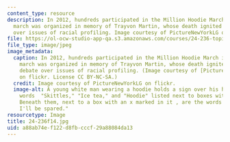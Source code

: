 ```yaml
---
content_type: resource
description: In 2012, hundreds participated in the Million Hoodie March in NYC. The
  march was organized in memory of Trayvon Martin, whose death ignited national debate
  over issues of racial profiling. Image courtesy of PictureNewYorkLG on flickr.
file: https://ol-ocw-studio-app-qa.s3.amazonaws.com/courses/24-236-topics-in-social-theory-and-practice-race-and-racism-fall-2014/a88ab74ef122d8fbcccf29a88084da13_24-236f14.jpg
file_type: image/jpeg
image_metadata:
  caption: In 2012, hundreds participated in the Million Hoodie March in NYC. The
    march was organized in memory of Trayvon Martin, whose death ignited national
    debate over issues of racial profiling. (Image courtesy of [PictureNewYorkLG](https://www.flickr.com/photos/lisaguido/7004606697/in/photolist-bEYrwZ-bsgDH3-bFbwzK-bsgDs5-bFbwAF-bFbwGi-bsgDzo-bFbwyK-bFbwK2-bFbwCt-bsgDK9-bFbwP8-bsgDpm-bsgCJA-bsgDf3-bsgCAf-bsgDmd-bFbwav-bsgCsA-bsgCy3-bsgDgQ-bFbvWc-bFbvKP-bsgDr3-bsgCXy-bsgCrE-bsgDLo-bsgCBE-bsgCT5-bFbwpK-bFbvP8-bFbwoB-bFbvxH-bFbvV4-bFbwsV-bsgCZf-bFbvRp-bsgCyu-bFbwji-bFbwmF-bFbw3R-bsgCz3-bFbwhg-bFbvAR-bFbvZx-bFbvyD-bFbvCp-bFbwc4-bFbvQ8-bsgCQE)
    on flickr. License CC BY-NC-SA.)
  credit: Image courtesy of PictureNewYorkLG on flickr.
  image-alt: A young white man wearing a hoodie holds a sign over his head with the
    words  "Skittles," "Ice tea," and "Hoodie" listed next to boxes with check marks.
    Beneath them, next to a box with an x marked in it , are the words "Black. Maybe
    I'll be spared."
resourcetype: Image
title: 24-236f14.jpg
uid: a88ab74e-f122-d8fb-cccf-29a88084da13
---
```

